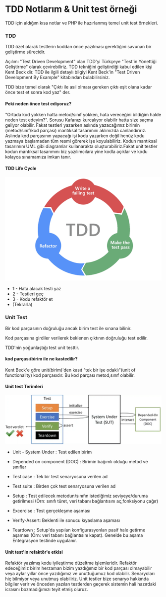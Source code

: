 # TDD Notlarım & Unit test örneği

TDD için aldığım kısa notlar ve PHP ile hazırlanmış temel unit test örnekleri.

### TDD
TDD özet olarak testlerin koddan önce yazılması gerektiğini savunan bir geliştirme sürecidir.

Açılımı "Test Driven Development" olan TDD'yi Türkçeye "Test'in Yönettiği Geliştirme" olarak çevirebiliriz.
TDD tekniğini geliştirdiği kabul edilen kişi Kent Beck dir. TDD ile ilgili detaylı bilgiyi Kent Beck'in "Test Driven Development By Example" kitabından bulabilirsiniz. 

TDD bize temel olarak "Çıktı ile asıl olması gereken çıktı eşit olana kadar önce test et sonra kod yaz" der.

#### Peki neden önce test ediyoruz?
"Ortada kod yokken hatta metod/sınıf yokken, hata vereceğini bildiğim halde neden test edeyim?".
Sorusu Kafanızı kurcalıyor olabilir hatta size saçma geliyor olabilir. Fakat testleri yazarken aslında yazacağımız
birimin (metod/sınıf/kod parçası) mantıksal tasarımını aklımızda canlandırırız. Aslında kod parçasının yapacağı işi
kodu yazarken değil henüz kodu yazmaya başlamadan tüm resmi görerek işe koyulabiliriz. Kodun mantıksal tasarımını
UML gibi diagramlar kullanarakta oluşturabiliriz.Fakat unit testler kodun mantıksal tasarımını biz yazılımcılara
yine kodla açıklar ve kodu kolayca sınamamıza imkan tanır.

#### TDD Life Cycle
![TDD Life Cycle](https://raw.githubusercontent.com/abdurrahimbulut/php-tdd-unit-test/main/img/life_cycle.webp "TDD Life Cycle.")

* 1 - Hata alacak testi yaz
* 2 - Testleri geç
* 3 - Kodu refaktör et
* (Tekrarla)


### Unit Test

Bir kod parçasının doğruluğu ancak birim test ile sınana bilinir.

Kod parçasına girdiler verilerek beklenen çıktının doğruluğu test edilir.

TDD'nin yoğunlaştığı test unit testtir.

#### kod parçası/birim ile ne kastedilir?

Kent Beck'e göre unit(birim)'den kasıt "tek bir işe odaklı"(unit of functionality)  kod parçasıdır.
Bu kod parçası metod,sınıf olabilir.

#### Unit test Terimleri

![TDD Life Cycle](https://raw.githubusercontent.com/abdurrahimbulut/php-tdd-unit-test/main/img/unit_test.png "TDD Life Cycle.")

* Unit - System Under : Test edilen birim


* Depended on component (DOC) : Birimin bağımlı olduğu metod ve sınıflar


* Test case : Tek bir test senaryosuna verilen ad


* Test suite : Birden çok test senaryosuna verilen ad


* Setup : Test edilecek metodun/sınıfın istediğimiz seviyeye/duruma getirilmesi (Örn: sınıfı türet, veri tabanı bağlantısını aç,fonksiyonu çağır)


* Excercise : Test gerçekleşme aşaması


* Verify-Assert: Beklenti ile sonucu kıyaslama aşaması


* Teardown : Setup'da yapılan konfigurasyonları pasif hale getirme aşaması (Örn: veri tabanı bağlantısını kapat). Genelde bu aşama Entegrasyon testinde uygulanır.

#### Unit test'in refaktör'e etkisi

Refaktör yazılmış kodu iyileştirme düzeltme işlemleridir. Refaktör edeceğimiz birim herzaman bizim yazdığımız
bir kod parçası olmayabilir veya aylar yıllar önce yazdığımız ve unuttuğumuz kod olabilir. Senaryoları hiç bilmiyor veya unutmuş olabiliriz.
Unit testler bize senaryo hakkında bilgiler verir ve önceden yazılan testlerden geçerek sistemin hali hazırdaki icrasını bozmadığımızı teyit etmiş oluruz.
